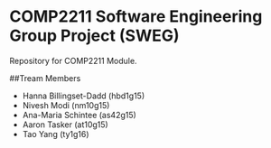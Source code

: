 # COMP2211 Software Engineering Group Project (SWEG)

Repository for COMP2211 Module. 

##Tream Members
- Hanna Billingset-Dadd (hbd1g15)
- Nivesh Modi (nm10g15)
- Ana-Maria Schintee (as42g15)
- Aaron Tasker (at10g15)
- Tao Yang (ty1g16)





